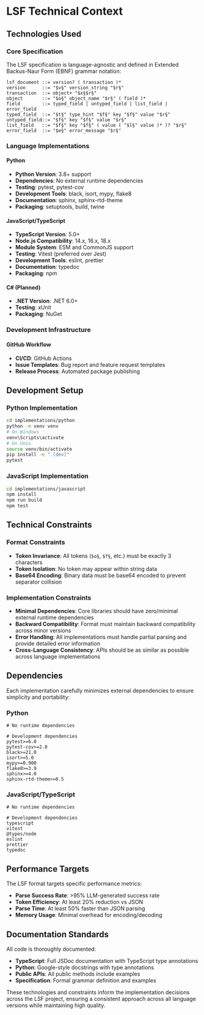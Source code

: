 # LSF Technical Context

## Technologies Used

### Core Specification

The LSF specification is language-agnostic and defined in Extended Backus-Naur Form (EBNF) grammar notation:

```ebnf
lsf_document ::= version? ( transaction )*
version      ::= "$v§" version_string "$r§"
transaction  ::= object+ "$x§$r§"
object       ::= "$o§" object_name "$r§" ( field )*
field        ::= typed_field | untyped_field | list_field | error_field
typed_field  ::= "$t§" type_hint "$f§" key "$f§" value "$r§"
untyped_field::= "$f§" key "$f§" value "$r§"
list_field   ::= "$f§" key "$f§" ( value ( "$l§" value )* )? "$r§"
error_field  ::= "$e§" error_message "$r§"
```

### Language Implementations

#### Python
- **Python Version**: 3.8+ support
- **Dependencies**: No external runtime dependencies
- **Testing**: pytest, pytest-cov
- **Development Tools**: black, isort, mypy, flake8
- **Documentation**: sphinx, sphinx-rtd-theme
- **Packaging**: setuptools, build, twine

#### JavaScript/TypeScript
- **TypeScript Version**: 5.0+
- **Node.js Compatibility**: 14.x, 16.x, 18.x
- **Module System**: ESM and CommonJS support
- **Testing**: Vitest (preferred over Jest)
- **Development Tools**: eslint, prettier
- **Documentation**: typedoc
- **Packaging**: npm

#### C# (Planned)
- **.NET Version**: .NET 6.0+
- **Testing**: xUnit
- **Packaging**: NuGet

### Development Infrastructure

#### GitHub Workflow
- **CI/CD**: GitHub Actions
- **Issue Templates**: Bug report and feature request templates
- **Release Process**: Automated package publishing

## Development Setup

### Python Implementation
```bash
cd implementations/python
python -m venv venv
# On Windows
venv\Scripts\activate
# On Unix
source venv/bin/activate
pip install -e ".[dev]"
pytest
```

### JavaScript Implementation
```bash
cd implementations/javascript
npm install
npm run build
npm test
```

## Technical Constraints

### Format Constraints
- **Token Invariance**: All tokens (`$o§`, `$f§`, etc.) must be exactly 3 characters
- **Token Isolation**: No token may appear within string data
- **Base64 Encoding**: Binary data must be base64 encoded to prevent separator collision

### Implementation Constraints
- **Minimal Dependencies**: Core libraries should have zero/minimal external runtime dependencies
- **Backward Compatibility**: Format must maintain backward compatibility across minor versions
- **Error Handling**: All implementations must handle partial parsing and provide detailed error information
- **Cross-Language Consistency**: APIs should be as similar as possible across language implementations

## Dependencies

Each implementation carefully minimizes external dependencies to ensure simplicity and portability:

### Python
```
# No runtime dependencies
```

```
# Development dependencies
pytest>=6.0
pytest-cov>=2.0
black>=21.0
isort>=5.0
mypy>=0.900
flake8>=3.9
sphinx>=4.0
sphinx-rtd-theme>=0.5
```

### JavaScript/TypeScript
```
# No runtime dependencies
```

```
# Development dependencies
typescript
vitest
@types/node
eslint
prettier
typedoc
```

## Performance Targets

The LSF format targets specific performance metrics:

- **Parse Success Rate**: >95% LLM-generated success rate
- **Token Efficiency**: At least 20% reduction vs JSON
- **Parse Time**: At least 50% faster than JSON parsing
- **Memory Usage**: Minimal overhead for encoding/decoding

## Documentation Standards

All code is thoroughly documented:
- **TypeScript**: Full JSDoc documentation with TypeScript type annotations
- **Python**: Google-style docstrings with type annotations
- **Public APIs**: All public methods include examples
- **Specification**: Formal grammar definition and examples

These technologies and constraints inform the implementation decisions across the LSF project, ensuring a consistent approach across all language versions while maintaining high quality. 